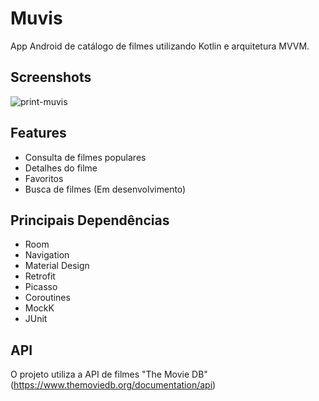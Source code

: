 # Muvis

App Android de catálogo de filmes utilizando Kotlin e arquitetura MVVM.

## Screenshots

![print-muvis](https://user-images.githubusercontent.com/32485354/107449049-a1592980-6b21-11eb-8099-2fae6543be36.png)

## Features

- Consulta de filmes populares
- Detalhes do filme
- Favoritos
- Busca de filmes (Em desenvolvimento)

## Principais Dependências

- Room
- Navigation
- Material Design
- Retrofit
- Picasso
- Coroutines
- MockK
- JUnit

## API

O projeto utiliza a API de filmes "The Movie DB" (https://www.themoviedb.org/documentation/api)


